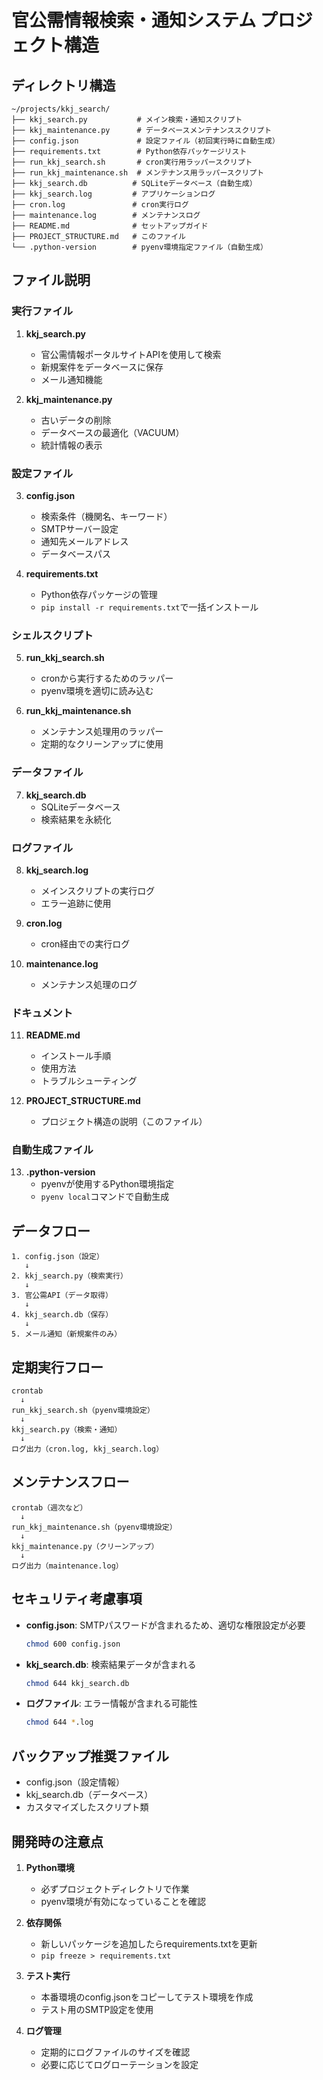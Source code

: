 # 官公需情報検索・通知システム プロジェクト構造

## ディレクトリ構造

```
~/projects/kkj_search/
├── kkj_search.py           # メイン検索・通知スクリプト
├── kkj_maintenance.py      # データベースメンテナンススクリプト
├── config.json             # 設定ファイル（初回実行時に自動生成）
├── requirements.txt        # Python依存パッケージリスト
├── run_kkj_search.sh       # cron実行用ラッパースクリプト
├── run_kkj_maintenance.sh  # メンテナンス用ラッパースクリプト
├── kkj_search.db          # SQLiteデータベース（自動生成）
├── kkj_search.log         # アプリケーションログ
├── cron.log               # cron実行ログ
├── maintenance.log        # メンテナンスログ
├── README.md              # セットアップガイド
├── PROJECT_STRUCTURE.md   # このファイル
└── .python-version        # pyenv環境指定ファイル（自動生成）
```

## ファイル説明

### 実行ファイル

1. **kkj_search.py**
   - 官公需情報ポータルサイトAPIを使用して検索
   - 新規案件をデータベースに保存
   - メール通知機能

2. **kkj_maintenance.py**
   - 古いデータの削除
   - データベースの最適化（VACUUM）
   - 統計情報の表示

### 設定ファイル

3. **config.json**
   - 検索条件（機関名、キーワード）
   - SMTPサーバー設定
   - 通知先メールアドレス
   - データベースパス

4. **requirements.txt**
   - Python依存パッケージの管理
   - `pip install -r requirements.txt`で一括インストール

### シェルスクリプト

5. **run_kkj_search.sh**
   - cronから実行するためのラッパー
   - pyenv環境を適切に読み込む

6. **run_kkj_maintenance.sh**
   - メンテナンス処理用のラッパー
   - 定期的なクリーンアップに使用

### データファイル

7. **kkj_search.db**
   - SQLiteデータベース
   - 検索結果を永続化

### ログファイル

8. **kkj_search.log**
   - メインスクリプトの実行ログ
   - エラー追跡に使用

9. **cron.log**
   - cron経由での実行ログ

10. **maintenance.log**
    - メンテナンス処理のログ

### ドキュメント

11. **README.md**
    - インストール手順
    - 使用方法
    - トラブルシューティング

12. **PROJECT_STRUCTURE.md**
    - プロジェクト構造の説明（このファイル）

### 自動生成ファイル

13. **.python-version**
    - pyenvが使用するPython環境指定
    - `pyenv local`コマンドで自動生成

## データフロー

```
1. config.json（設定）
   ↓
2. kkj_search.py（検索実行）
   ↓
3. 官公需API（データ取得）
   ↓
4. kkj_search.db（保存）
   ↓
5. メール通知（新規案件のみ）
```

## 定期実行フロー

```
crontab
  ↓
run_kkj_search.sh（pyenv環境設定）
  ↓
kkj_search.py（検索・通知）
  ↓
ログ出力（cron.log, kkj_search.log）
```

## メンテナンスフロー

```
crontab（週次など）
  ↓
run_kkj_maintenance.sh（pyenv環境設定）
  ↓
kkj_maintenance.py（クリーンアップ）
  ↓
ログ出力（maintenance.log）
```

## セキュリティ考慮事項

- **config.json**: SMTPパスワードが含まれるため、適切な権限設定が必要
  ```bash
  chmod 600 config.json
  ```

- **kkj_search.db**: 検索結果データが含まれる
  ```bash
  chmod 644 kkj_search.db
  ```

- **ログファイル**: エラー情報が含まれる可能性
  ```bash
  chmod 644 *.log
  ```

## バックアップ推奨ファイル

- config.json（設定情報）
- kkj_search.db（データベース）
- カスタマイズしたスクリプト類

## 開発時の注意点

1. **Python環境**
   - 必ずプロジェクトディレクトリで作業
   - pyenv環境が有効になっていることを確認

2. **依存関係**
   - 新しいパッケージを追加したらrequirements.txtを更新
   - `pip freeze > requirements.txt`

3. **テスト実行**
   - 本番環境のconfig.jsonをコピーしてテスト環境を作成
   - テスト用のSMTP設定を使用

4. **ログ管理**
   - 定期的にログファイルのサイズを確認
   - 必要に応じてログローテーションを設定